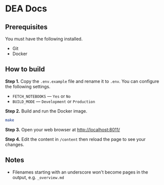 # DEA Docs

## Prerequisites

You must have the following installed.

* Git
* Docker

## How to build

**Step 1.** Copy the `.env.example` file and rename it to `.env`. You can configure the following settings.

* `FETCH_NOTEBOOKS` &mdash; `Yes` or `No`
* `BUILD_MODE` &mdash; `Development` or `Production`

**Step 2.** Build and run the Docker image.

```bash
make
```

**Step 3.** Open your web browser at <http://localhost:8011/>

**Step 4.** Edit the content in `/content` then reload the page to see your changes.

## Notes

* Filenames starting with an underscore won't become pages in the output, e.g. `_overview.md`

